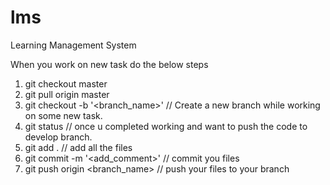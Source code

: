 # lms

Learning Management System

When you work on new task do the below steps
1. git checkout master
2. git pull origin master
3. git checkout -b '<branch_name>'  // Create a new branch while working on some new task.
4. git status // once u completed working and want to push the code to develop branch.
5. git add . // add all the files
6. git commit -m '<add_comment>' // commit you files
7. git push origin <branch_name> // push your files to your branch
	
	



